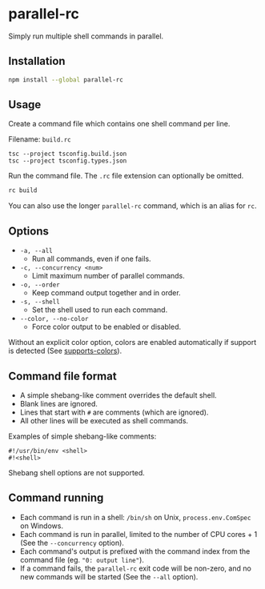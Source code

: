 # parallel-rc

Simply run multiple shell commands in parallel.

## Installation

```sh
npm install --global parallel-rc
```

## Usage

Create a command file which contains one shell command per line.

Filename: `build.rc`

```
tsc --project tsconfig.build.json
tsc --project tsconfig.types.json
```

Run the command file. The `.rc` file extension can optionally be omitted.

```sh
rc build
```

You can also use the longer `parallel-rc` command, which is an alias for `rc`.

## Options

- `-a, --all`
  - Run all commands, even if one fails.
- `-c, --concurrency <num>`
  - Limit maximum number of parallel commands.
- `-o, --order`
  - Keep command output together and in order.
- `-s, --shell`
  - Set the shell used to run each command.
- `--color, --no-color`
  - Force color output to be enabled or disabled.

Without an explicit color option, colors are enabled automatically if support is detected (See [supports-colors](https://www.npmjs.com/package/supports-color)).

## Command file format

- A simple shebang-like comment overrides the default shell.
- Blank lines are ignored.
- Lines that start with `#` are comments (which are ignored).
- All other lines will be executed as shell commands.

Examples of simple shebang-like comments:

```
#!/usr/bin/env <shell>
#!<shell>
```

Shebang shell options are not supported.

## Command running

- Each command is run in a shell: `/bin/sh` on Unix, `process.env.ComSpec` on Windows.
- Each command is run in parallel, limited to the number of CPU cores + 1 (See the `--concurrency` option).
- Each command's output is prefixed with the command index from the command file (eg. `"0: output line"`).
- If a command fails, the `parallel-rc` exit code will be non-zero, and no new commands will be started (See the `--all` option).
